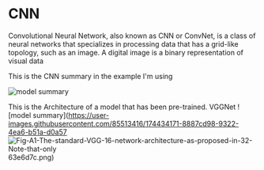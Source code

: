 # CNN
Convolutional Neural Network, also known as CNN or ConvNet, is a class of neural networks that specializes in processing data that has a grid-like topology, such as an image. A digital image is a binary representation of visual data

This is the CNN summary in the example I'm using

![model summary](https://user-images.githubusercontent.com/85513416/174434171-8887cd98-9322-4ea6-b51a-d0a5763e6d7c.png)



This is the Architecture of a model that has been pre-trained. VGGNet
![model summary](https://user-images.githubusercontent.com/85513416/174434171-8887cd98-9322-4ea6-b51a-d0a57
![Fig-A1-The-standard-VGG-16-network-architecture-as-proposed-in-32-Note-that-only](https://user-images.githubusercontent.com/85513416/174434791-f2395314-0a6f-4cfa-bea3-aaedc15cfab0.png)
63e6d7c.png)
